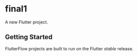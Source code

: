 # final1

A new Flutter project.

## Getting Started

FlutterFlow projects are built to run on the Flutter _stable_ release.
